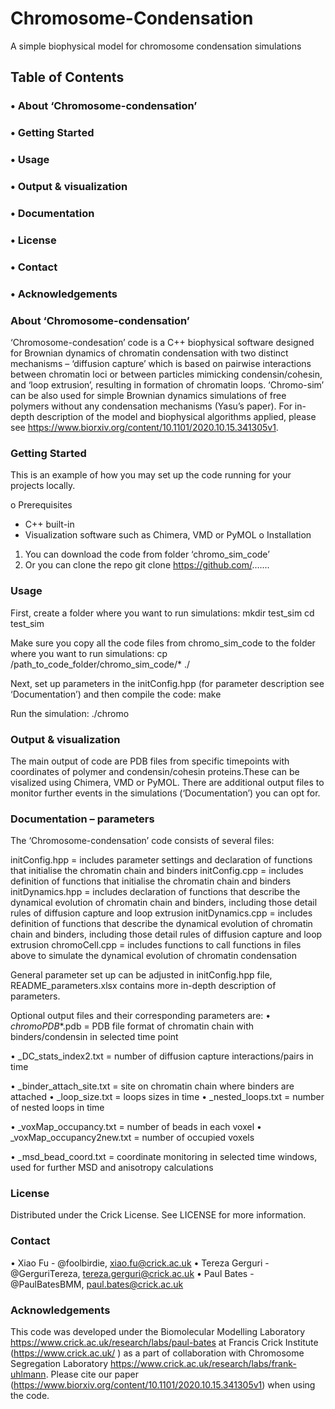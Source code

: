 # Chromosome-Condensation
A simple biophysical model for chromosome condensation simulations


## Table of Contents

### •	 About ‘Chromosome-condensation’

### •	 Getting Started

### • Usage

### •	Output & visualization

### •	Documentation

### •	License

### •	Contact

### •	Acknowledgements


### About ‘Chromosome-condensation’

‘Chromosome-condesation’ code is a C++ biophysical software designed for Brownian dynamics of chromatin condensation with two distinct mechanisms – ‘diffusion capture’ which is based on pairwise interactions between chromatin loci or between particles mimicking condensin/cohesin, and ‘loop extrusion’, resulting in formation of chromatin loops. ‘Chromo-sim’ can be also used for simple Brownian dynamics simulations of free polymers without any condensation mechanisms (Yasu’s paper). 
For in-depth description of the model and biophysical algorithms applied, please see https://www.biorxiv.org/content/10.1101/2020.10.15.341305v1.


### Getting Started

This is an example of how you may set up the code running for your projects locally.

o	Prerequisites
-	C++ built-in
-	Visualization software such as Chimera, VMD or PyMOL
o	Installation
1.	You can download the code from folder ‘chromo_sim_code’
2.	Or you can clone the repo 
git clone https://github.com/.......


### Usage

First, create a folder where you want to run simulations:
mkdir test_sim
cd test_sim

Make sure you copy all the code files from chromo_sim_code to the folder where you want to run simulations:
cp /path_to_code_folder/chromo_sim_code/* ./ 

Next, set up parameters in the initConfig.hpp (for parameter description see ‘Documentation’) and then compile the code:
make

Run the simulation:
./chromo 


### Output & visualization

The main output of code are PDB files from specific timepoints with coordinates of polymer and condensin/cohesin proteins.These can be visalized using Chimera, VMD or PyMOL. There are additional output files to monitor further events in the simulations (‘Documentation’) you can opt for. 


### Documentation – parameters 

The ‘Chromosome-condensation’ code consists of several files:

initConfig.hpp = includes parameter settings and declaration of functions that initialise the chromatin chain and binders
initConfig.cpp = includes definition of functions that initialise the chromatin chain and binders
initDynamics.hpp = includes declaration of functions that describe the dynamical evolution of chromatin chain and binders, including those detail rules of diffusion capture and loop extrusion
initDynamics.cpp = includes definition of functions that describe the dynamical evolution of chromatin chain and binders, including those detail rules of diffusion capture and loop extrusion
chromoCell.cpp = includes functions to call functions in files above to simulate the dynamical evolution of chromatin condensation


General parameter set up can be adjusted in initConfig.hpp file, README_parameters.xlsx contains more in-depth description of parameters.

Optional output files and their corresponding parameters are:
•	_chromoPDB_*.pdb = PDB file format of chromatin chain with binders/condensin in selected time point

•	_DC_stats_index2.txt = number of diffusion capture interactions/pairs in time

•	_binder_attach_site.txt = site on chromatin chain where binders are attached
•	_loop_size.txt = loops sizes in time
•	_nested_loops.txt = number of nested loops in time

•	_voxMap_occupancy.txt = number of beads in each voxel
•	_voxMap_occupancy2new.txt = number of occupied voxels

•	_msd_bead_coord.txt = coordinate monitoring in selected time windows, used for further MSD and anisotropy calculations



### License
Distributed under the Crick License. See LICENSE for more information.
 

### Contact
•	Xiao Fu - @foolbirdie, xiao.fu@crick.ac.uk
•	Tereza Gerguri - @GerguriTereza, tereza.gerguri@crick.ac.uk
•	Paul Bates - @PaulBatesBMM, paul.bates@crick.ac.uk


### Acknowledgements

This code was developed under the Biomolecular Modelling Laboratory https://www.crick.ac.uk/research/labs/paul-bates at Francis Crick Institute (https://www.crick.ac.uk/ ) as a part of collaboration with Chromosome Segregation Laboratory https://www.crick.ac.uk/research/labs/frank-uhlmann. 
Please cite our paper (https://www.biorxiv.org/content/10.1101/2020.10.15.341305v1) when using the code.




